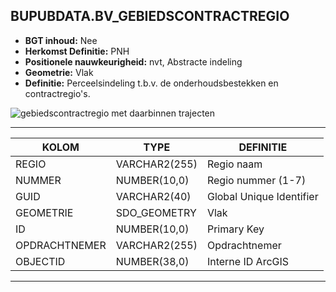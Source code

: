 ﻿## BUPUBDATA.BV_GEBIEDSCONTRACTREGIO


* __BGT inhoud:__ Nee
* __Herkomst Definitie:__ PNH
* __Positionele nauwkeurigheid:__ nvt, Abstracte indeling
* __Geometrie:__ Vlak
* __Definitie:__ Perceelsindeling t.b.v. de onderhoudsbestekken en contractregio's.

![gebiedscontractregio met daarbinnen trajecten](gcr_traject.png)


***

|KOLOM                               |TYPE              |DEFINITIE|
|------                              |----              |-----    |
|REGIO                               |VARCHAR2(255)  |Regio naam|
|NUMMER                              |NUMBER(10,0)      |Regio nummer (1-7)|
|GUID                                |VARCHAR2(40)      |Global Unique Identifier|
|GEOMETRIE                           |SDO_GEOMETRY      |Vlak|
|ID                                  |NUMBER(10,0)      |Primary Key|
|OPDRACHTNEMER                       |VARCHAR2(255)     |Opdrachtnemer|
|OBJECTID                            |NUMBER(38,0)      |Interne ID ArcGIS|

***